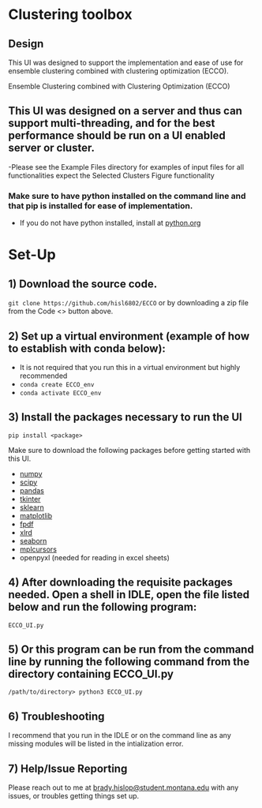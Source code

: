 # Clustering toolbox
## Design
This UI was designed to support the implementation and ease of use for ensemble clustering combined with clustering optimization (ECCO). 




Ensemble Clustering combined with Clustering Optimization (ECCO)
## This UI was designed on a server and thus can support multi-threading, and for the best performance should be run on a UI enabled server or cluster.
-Please see the Example Files directory for examples of input files for all functionalities expect the Selected Clusters Figure functionality

### Make sure to have python installed on the command line and that pip is installed for ease of implementation.
- If you do not have python installed, install at [python.org](https://www.python.org/)


# Set-Up

## 1) Download the source code. 
`git clone https://github.com/hisl6802/ECCO`
or by downloading a zip file from the Code <> button above.

## 2) Set up a virtual environment (example of how to establish with conda below):
- It is not required that you run this in a virtual environment but highly recommended
- `conda create ECCO_env`
- `conda activate ECCO_env`

## 3) Install the packages necessary to run the UI
`pip install <package>`

Make sure to download the following packages before getting started with this UI.
- [numpy](https://numpy.org/)  
- [scipy](https://www.scipy.org/)
- [pandas](https://pandas.pydata.org/)
- [tkinter](https://docs.python.org/3/library/tkinter.html)
- [sklearn](https://scikit-learn.org/stable/index.html)
- [matplotlib](https://matplotlib.org/3.2.1/index.html)
- [fpdf](https://pyfpdf.readthedocs.io/en/latest/#:~:text=%20FPDF%20for%20Python%20%201%20Main%20features.,priority%20technical%20support%2C%20you%20can%20contact...%20More%20)
- [xlrd](https://pypi.org/project/xlrd/)
- [seaborn](https://seaborn.pydata.org/index.html)
- [mplcursors](https://pypi.org/project/mplcursors/)
- openpyxl (needed for reading in excel sheets)

## 4) After downloading the requisite packages needed. Open a shell in IDLE, open the file listed below and run the following program:

`ECCO_UI.py`

## 5) Or this program can be run from the command line by running the following command from the directory containing ECCO_UI.py

`/path/to/directory> python3 ECCO_UI.py`

## 6) Troubleshooting
I recommend that you run in the IDLE or on the command line as any missing modules will be listed in the intialization error. 


## 7) Help/Issue Reporting
Please reach out to me at brady.hislop@student.montana.edu with any issues, or troubles getting things set up. 
 
